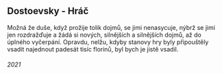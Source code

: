 ## Dostoevsky - Hráč

Možná že duše, když prožije tolik dojmů, se jimi nenasycuje, nýbrž se jimi jen rozdražďuje a žádá si nových, silnějších a silnějších dojmů, až do úplného vyčerpání.
Opravdu, nelžu, kdyby stanovy hry byly připouštěly vsadit najednout padesát tisíc florinů, byl bych je jistě vsadil.


###### 2021